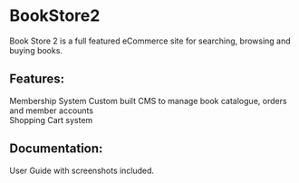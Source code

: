 BookStore2
==========

Book Store 2 is a full featured eCommerce site for searching, browsing and buying books.  

Features:
---------

Membership System
Custom built CMS to manage book catalogue, orders and member accounts  
Shopping Cart system

Documentation:
-------------

User Guide with screenshots included.
